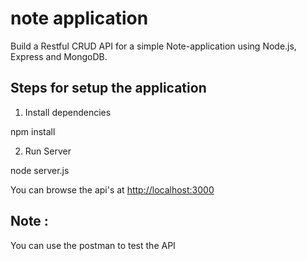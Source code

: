 # note application

Build a Restful CRUD API for a simple Note-application using Node.js, Express and MongoDB.

## Steps for setup the application 

1. Install dependencies

npm install

2. Run Server

node server.js

You can browse the api's at <http://localhost:3000>

## Note : 
 
 You can use the postman to test the API
